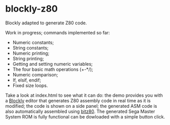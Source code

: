 blockly-z80
===========

Blockly adapted to generate Z80 code.

Work in progress; commands implemented so far:
- Numeric constants;
- String constants;
- Numeric printing;
- String printing;
- Getting and setting numeric variables;
- The four basic math operations (+-*/);
- Numeric comparison;
- If, elsif, endif;
- Fixed size loops.

Take a look at index.html to see what it can do: the demo provides you with a [Blockly] editor that generates Z80 assembly code in real time as it is modified; the code is shown on a side panel; the generated ASM code is also automatically assembled using [bitz80]. The generated Sega Master System ROM is fully functional can be dowloaded with a simple button click.

[Blockly]: https://github.com/google/blockly
[bitz80]: https://code.google.com/p/bitz80/
